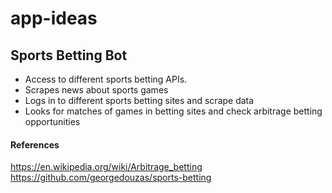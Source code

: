 # app-ideas

## Sports Betting Bot

- Access to different sports betting APIs.
- Scrapes news about sports games
- Logs in to different sports betting sites and scrape data
- Looks for matches of games in betting sites and check arbitrage betting opportunities

#### References

https://en.wikipedia.org/wiki/Arbitrage_betting
https://github.com/georgedouzas/sports-betting
